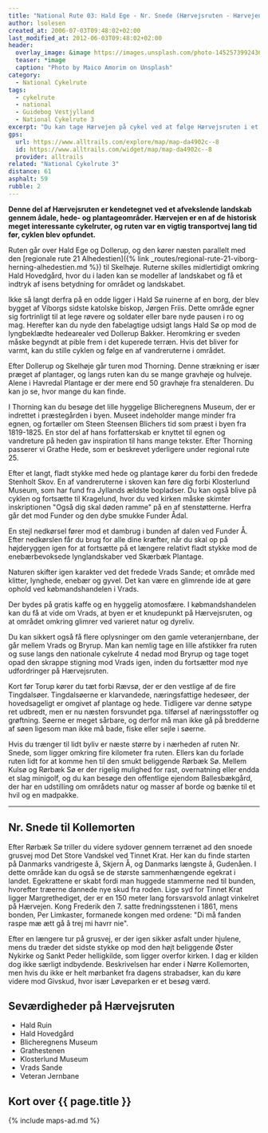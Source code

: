 ```yaml
---
title: "National Rute 03: Hald Ege - Nr. Snede (Hærvejsruten - Hærvejen på cykel)"
author: lsolesen
created_at: 2006-07-03T09:48:02+02:00
last_modified_at: 2012-06-03T09:48:02+02:00
header:
  overlay_image: &image https://images.unsplash.com/photo-1452573992436-6d508f200b30?ixlib=rb-1.2.1&ixid=eyJhcHBfaWQiOjEyMDd9&auto=format&fit=crop&w=1652&q=80
  teaser: *image
  caption: "Photo by Maico Amorim on Unsplash"
category:
  - National Cykelrute
tags:
  - cykelrute
  - national
  - Guidebog Vestjylland
  - National Cykelrute 3
excerpt: "Du kan tage Hærvejen på cykel ved at følge Hærvejsruten i et afvekslende landskab gennem ådale, hede- og plantageområder. Hærvejen er en historisk interessant cykelrute, og cykelruten var en vigtig transportvej."
gps:
  url: https://www.alltrails.com/explore/map/map-da4902c--8
  id: https://www.alltrails.com/widget/map/map-da4902c--8
  provider: alltrails
related: "National Cykelrute 3"
distance: 61
asphalt: 59
rubble: 2
---
```


**Denne del af Hærvejsruten er kendetegnet ved et afvekslende landskab gennem ådale, hede- og plantageområder. Hærvejen er en af de historisk meget interessante cykelruter, og ruten var en vigtig transportvej lang tid før, cyklen blev opfundet.**

Ruten går over Hald Ege og Dollerup, og den kører næsten parallelt med den [regionale rute 21 Alhedestien]({% link _routes/regional-rute-21-viborg-herning-alhedestien.md %}) til Skelhøje. Ruterne skilles midlertidigt omkring Hald Hovedgård, hvor du i laden kan se modeller af landskabet og få et indtryk af isens betydning for området og landskabet.

Ikke så langt derfra på en odde ligger i Hald Sø ruinerne af en borg, der blev bygget af Viborgs sidste katolske biskop, Jørgen Friis. Dette område egner sig fortrinligt til at lege røvere og soldater eller bare nyde pausen i ro og mag. Herefter kan du nyde den fabelagtige udsigt langs Hald Sø op mod de lyngbeklædte hedearealer ved Dollerup Bakker. Heromkring er sveden måske begyndt at pible frem i det kuperede terræn. Hvis det bliver for varmt, kan du stille cyklen og følge en af vandreruterne i området.

Efter Dollerup og Skelhøje går turen mod Thorning. Denne strækning er især præget af plantager, og langs ruten kan du se mange gravhøje og hulveje. Alene i Havredal Plantage er der mere end 50 gravhøje fra stenalderen. Du kan jo se, hvor mange du kan finde.

I Thorning kan du besøge det lille hyggelige Blicheregnens Museum, der er indrettet i præstegården i byen. Museet indeholder mange minder fra egnen, og fortæller om Steen Steensen Blichers tid som præst i byen fra 1819-1825. En stor del af hans forfatterskab er knyttet til egnen og vandreture på heden gav inspiration til hans mange tekster. Efter Thorning passerer vi Grathe Hede, som er beskrevet yderligere under regional rute 25.

Efter et langt, fladt stykke med hede og plantage kører du forbi den fredede Stenholt Skov. En af vandreruterne i skoven kan føre dig forbi Klosterlund Museum, som har fund fra Jyllands ældste bopladser. Du kan også blive på cyklen og fortsætte til Kragelund, hvor du ved kirken måske skimter inskriptionen "Også dig skal døden ramme" på en af stenstøtterne. Herfra går det mod Funder og den dybe smukke Funder Ådal.

En stejl nedkørsel fører mod et dambrug i bunden af dalen ved Funder Å. Efter nedkørslen får du brug for alle dine kræfter, når du skal op på højderyggen igen for at fortsætte på et længere relativt fladt stykke mod de enebærbevoksede lynglandskaber ved Skærbæk Plantage.

Naturen skifter igen karakter ved det fredede Vrads Sande; et område med klitter, lynghede, enebær og gyvel. Det kan være en glimrende ide at gøre ophold ved købmandshandelen i Vrads.

Der bydes på gratis kaffe og en hyggelig atomosfære. I købmandshandelen kan du få at vide om Vrads, at byen er et knudepunkt på Hærvejsruten, og at området omkring glimrer ved varieret natur og dyreliv.

Du kan sikkert også få flere oplysninger om den gamle veteranjernbane, der går mellem Vrads og Bryrup. Man kan nemlig tage en lille afstikker fra ruten og suse langs den nationale cykelrute 4 nedad mod Bryrup og tage toget opad den skrappe stigning mod Vrads igen, inden du fortsætter mod nye udfordringer på Hærvejsruten.

Kort før Torup kører du tæt forbi Rævsø, der er den vestlige af de fire Tingdalsøer. Tingdalsøerne er klarvandede, næringsfattige hedesøer, der hovedsageligt er omgivet af plantage og hede. Tidligere var denne søtype ret udbredt, men er nu næsten forsvundet pga. tilførsel af næringsstoffer og grøftning. Søerne er meget sårbare, og derfor må man ikke gå på bredderne af søen ligesom man ikke må bade, fiske eller sejle i søerne.

Hvis du trænger til lidt byliv er næste større by i nærheden af ruten Nr. Snede, som ligger omkring fire kilometer fra ruten. Ellers kan du forlade ruten lidt for at komme hen til den smukt beliggende Rørbæk Sø. Mellem Kulsø og Rørbæk Sø er der rigelig mulighed for rast, overnatning eller endda et slag minigolf, og du kan besøge den offentlige ejendom Ballesbækgård, der har en udstilling om områdets natur og masser af borde og bænke til et hvil og en madpakke.

***

## Nr. Snede til Kollemorten

Efter Rørbæk Sø triller du videre sydover gennem terrænet ad den snoede grusvej mod Det Store Vandskel ved Tinnet Krat. Her kan du finde starten på Danmarks vandrigeste å, Skjern Å, og Danmarks længste å, Gudenåen. I dette område kan du også se de største sammenhængende egekrat i landet. Egekrattene er skabt fordi man huggede stammerne ned til bunden, hvorefter træerne dannede nye skud fra roden. Lige syd for Tinnet Krat ligger Margrethediget, der er en 150 meter lang forsvarsvold anlagt vinkelret på Hærvejen. Kong Frederik den 7. satte fredningsstenen i 1861, mens bonden, Per Limkaster, formanede kongen med ordene: "Di må fanden raspe mæ ætt gå å trej mi havrr nie".

Efter en længere tur på grusvej, er der igen sikker asfalt under hjulene, mens du træder det sidste stykke op mod den højt beliggende Øster Nykirke og Sankt Peder helligkilde, som ligger overfor kirken. I dag er kilden dog ikke særligt indbydende. Beskrivelsen har ender i Nørre Kollemorten, men hvis du ikke er helt mørbanket fra dagens strabadser, kan du køre videre mod Givskud, hvor især Løveparken er et besøg værd.

## Seværdigheder på Hærvejsruten

- Hald Ruin
- Hald Hovedgård
- Blicheregnens Museum
- Grathestenen
- Klosterlund Museum
- Vrads Sande
- Veteran Jernbane

## Kort over {{ page.title }}

{% include maps-ad.md %}
